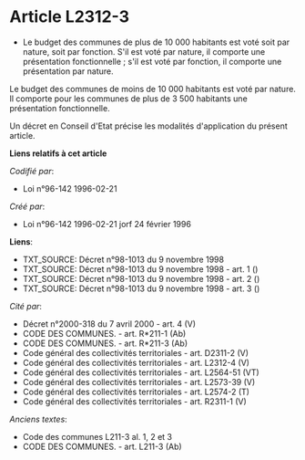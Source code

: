 # Article L2312-3

- Le budget des communes de plus de 10 000 habitants est voté soit par nature, soit par fonction. S'il est voté par nature,
il comporte une présentation fonctionnelle ; s'il est voté par fonction, il comporte une présentation par nature.

Le budget des communes de moins de 10 000 habitants est voté par nature. Il comporte pour les communes de plus de 3 500
habitants une présentation fonctionnelle.

Un décret en Conseil d'Etat précise les modalités d'application du présent article.

**Liens relatifs à cet article**

_Codifié par_:

  - Loi n°96-142 1996-02-21

_Créé par_:

  - Loi n°96-142 1996-02-21 jorf 24 février 1996

**Liens**:

  - TXT_SOURCE: Décret n°98-1013 du 9 novembre 1998
  - TXT_SOURCE: Décret n°98-1013 du 9 novembre 1998 - art. 1 ()
  - TXT_SOURCE: Décret n°98-1013 du 9 novembre 1998 - art. 2 ()
  - TXT_SOURCE: Décret n°98-1013 du 9 novembre 1998 - art. 3 ()

_Cité par_:

  - Décret n°2000-318 du 7 avril 2000 - art. 4 (V)
  - CODE DES COMMUNES. - art. R*211-1 (Ab)
  - CODE DES COMMUNES. - art. R*211-3 (Ab)
  - Code général des collectivités territoriales - art. D2311-2 (V)
  - Code général des collectivités territoriales - art. L2312-4 (V)
  - Code général des collectivités territoriales - art. L2564-51 (VT)
  - Code général des collectivités territoriales - art. L2573-39 (V)
  - Code général des collectivités territoriales - art. L2574-2 (T)
  - Code général des collectivités territoriales - art. R2311-1 (V)

_Anciens textes_:

  - Code des communes L211-3 al. 1, 2 et 3
  - CODE DES COMMUNES. - art. L211-3 (Ab)
